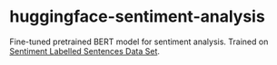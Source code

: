 # huggingface-sentiment-analysis
Fine-tuned pretrained BERT model for sentiment analysis. Trained on [Sentiment Labelled Sentences Data Set](https://archive.ics.uci.edu/ml/datasets/Sentiment+Labelled+Sentences).
